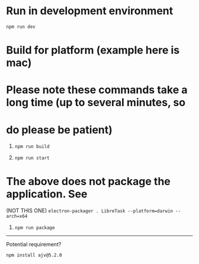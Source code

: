 
# Run in development environment
`npm run dev`

# Build for platform (example here is mac)

# Please note these commands take a long time (up to several minutes, so
# do please be patient)

1. `npm run build`

2. `npm run start`

# The above does not package the application. See

(NOT THIS ONE) `electron-packager . LibreTask --platform=darwin --arch=x64`

1. `npm run package`

---

Potential requirement?

`npm install ajv@5.2.0`
